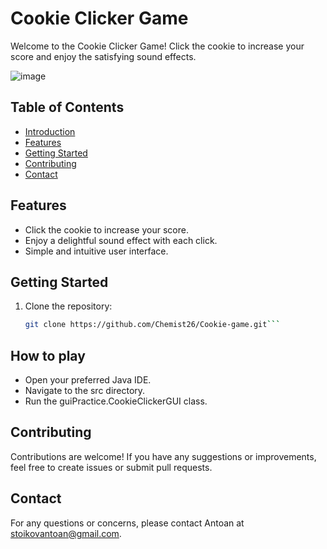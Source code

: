 # Cookie Clicker Game

Welcome to the Cookie Clicker Game! Click the cookie to increase your score and enjoy the satisfying sound effects.

![image](https://github.com/Chemist26/Cookie-game/assets/105496440/ccf38f54-9ff7-464f-adda-5df59d4b9e76)

## Table of Contents
- [Introduction](#cookie-clicker-game)
- [Features](#features)
- [Getting Started](#getting-started)
- [Contributing](#contributing)
- [Contact](#contact)

## Features
- Click the cookie to increase your score.
- Enjoy a delightful sound effect with each click.
- Simple and intuitive user interface.

## Getting Started
1. Clone the repository:
   ```bash
   git clone https://github.com/Chemist26/Cookie-game.git```

## How to play
- Open your preferred Java IDE.
- Navigate to the src directory.
- Run the guiPractice.CookieClickerGUI class.

## Contributing
Contributions are welcome! If you have any suggestions or improvements, feel free to create issues or submit pull requests.

## Contact

For any questions or concerns, please contact Antoan at [stoikovantoan@gmail.com](mailto:stoikovantoan@gmail.com).

